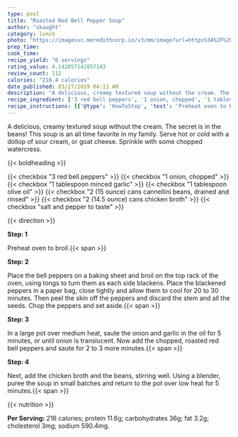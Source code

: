 ```yaml
---
type: post
title: "Roasted Red Bell Pepper Soup"
author: "skaught"
category: lunch
photo: "https://imagesvc.meredithcorp.io/v3/mm/image?url=https%3A%2F%2Fimages.media-allrecipes.com%2Fuserphotos%2F922715.jpg"
prep_time: 
cook_time: 
recipe_yield: "6 servings"
rating_value: 4.142857142857143
review_count: 112
calories: "216.4 calories"
date_published: 03/27/2019 04:13 AM
description: "A delicious, creamy textured soup without the cream. The secret is in the beans! This soup is an all time favorite in my family. Serve hot or cold with a dollop of sour cream, or goat cheese. Sprinkle with some chopped watercress."
recipe_ingredient: ['3 red bell peppers', '1 onion, chopped', '1 tablespoon minced garlic', '1 tablespoon olive oil', '2 (15 ounce) cans cannellini beans, drained and rinsed', '2 (14.5 ounce) cans chicken broth', 'salt and pepper to taste']
recipe_instructions: [{'@type': 'HowToStep', 'text': 'Preheat oven to broil.\n'}, {'@type': 'HowToStep', 'text': 'Place the bell peppers on a baking sheet and broil on the top rack of the oven, using tongs to turn them as each side blackens. Place the blackened peppers in a paper bag, close tightly and allow them to cool for 20 to 30 minutes. Then peel the skin off the peppers and discard the stem and all the seeds. Chop the peppers and set aside.\n'}, {'@type': 'HowToStep', 'text': 'In a large pot over medium heat, saute the onion and garlic in the oil for 5 minutes, or until onion is translucent. Now add the chopped, roasted red bell peppers and saute for 2 to 3 more minutes.\n'}, {'@type': 'HowToStep', 'text': 'Next, add the chicken broth and the beans, stirring well. Using a blender, puree the soup in small batches and return to the pot over low heat for 5 minutes.\n'}]
---
```


A delicious, creamy textured soup without the cream. The secret is in the beans! This soup is an all time favorite in my family. Serve hot or cold with a dollop of sour cream, or goat cheese. Sprinkle with some chopped watercress. 

{{< boldheading >}}

{{< checkbox "3  red bell peppers" >}}
{{< checkbox "1  onion, chopped" >}}
{{< checkbox "1 tablespoon minced garlic" >}}
{{< checkbox "1 tablespoon olive oil" >}}
{{< checkbox "2 (15 ounce) cans cannellini beans, drained and rinsed" >}}
{{< checkbox "2 (14.5 ounce) cans chicken broth" >}}
{{< checkbox "salt and pepper to taste" >}}


{{< direction >}}

**Step: 1**

Preheat oven to broil.{{< span >}}

**Step: 2**

Place the bell peppers on a baking sheet and broil on the top rack of the oven, using tongs to turn them as each side blackens. Place the blackened peppers in a paper bag, close tightly and allow them to cool for 20 to 30 minutes. Then peel the skin off the peppers and discard the stem and all the seeds. Chop the peppers and set aside.{{< span >}}

**Step: 3**

In a large pot over medium heat, saute the onion and garlic in the oil for 5 minutes, or until onion is translucent. Now add the chopped, roasted red bell peppers and saute for 2 to 3 more minutes.{{< span >}}

**Step: 4**

Next, add the chicken broth and the beans, stirring well. Using a blender, puree the soup in small batches and return to the pot over low heat for 5 minutes.{{< span >}}

{{< nutrition >}}

**Per Serving:** 216 calories; protein 11.6g; carbohydrates 36g; fat 3.2g; cholesterol 3mg; sodium 590.4mg.